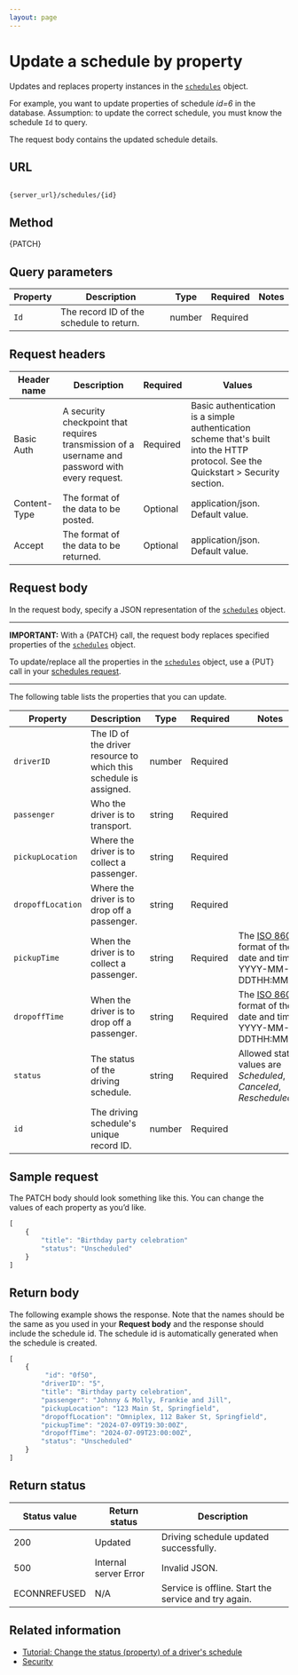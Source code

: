 ```yaml
---
layout: page
---
```


# Update a schedule by property

Updates and replaces property instances in the [`schedules`](schedules) object.

For example, you want to update properties of schedule *id=6* in the database.
Assumption: to update the correct schedule, you must know the schedule `Id` to query.

The request body contains the updated schedule details.

## URL

```shell

{server_url}/schedules/{id}
```

## Method

{PATCH}

## Query parameters

| Property | Description | Type | Required | Notes |
| -------------- | ------ | ------------ |------------ |------------ |
| `Id` | The record ID of the schedule to return.  | number | Required |  |

## Request headers

| Header name | Description | Required | Values |
| -------------- | ------ | ------------ |------------ |
| Basic Auth | A security checkpoint that requires transmission of a username and password with every request. | Required | Basic authentication is a simple authentication scheme that's built into the HTTP protocol. See the Quickstart > Security section.|
| Content-Type | The format of the data to be posted. | Optional | application/json. Default value.  |
| Accept | The format of the data to be returned. | Optional | application/json. Default value. |

## Request body

In the request body, specify a JSON representation of the [`schedules`](schedules) object.

---

**IMPORTANT:**
With a {PATCH} call, the request body replaces specified properties of the [`schedules`](schedules) object.

To update/replace all the properties in the [`schedules`](schedules) object, use a {PUT} call in your [schedules request](schedules-update-schedule-by-id.md).

---

The following table lists the properties that you can update.

| Property | Description | Type | Required | Notes |
| -------------- | ------ | ------------ |------------ |------------ |
| `driverID` | The ID of the driver resource to which this schedule is assigned. | number | Required |  |
| `passenger` | Who the driver is to transport. | string | Required |  |
| `pickupLocation` | Where the driver is to collect a passenger. | string | Required |  |
| `dropoffLocation` | Where the driver is to drop off a passenger. | string | Required |  |
| `pickupTime` | When the driver is to collect a passenger. | string | Required |The [ISO 8601](https://en.wikipedia.org/wiki/ISO_8601) format of the date and time: YYYY-MM-DDTHH:MM:SS |
| `dropoffTime` | When the driver is to drop off a passenger. | string | Required | The [ISO 8601](https://en.wikipedia.org/wiki/ISO_8601) format of the date and time: YYYY-MM-DDTHH:MM:SS |
| `status` | The status of the driving schedule. | string | Required |Allowed status values are *Scheduled*, *Canceled*, *Rescheduled*. |
| `id` | The driving schedule's unique record ID.  | number | Required |  |

## Sample request

The PATCH body should look something like this. You can change the values of each property as you’d like.

```js
[
    {
        "title": "Birthday party celebration"
        "status": "Unscheduled"
    }
]
```

## Return body

The following example shows the response. Note that the names should be the same as you used in your **Request body** and the response should include the schedule id. The schedule id is automatically generated when the schedule is created.

```js
[
    {
         "id": "0f50",
        "driverID": "5",
        "title": "Birthday party celebration",
        "passenger": "Johnny & Molly, Frankie and Jill",
        "pickupLocation": "123 Main St, Springfield",
        "dropoffLocation": "Omniplex, 112 Baker St, Springfield",
        "pickupTime": "2024-07-09T19:30:00Z",
        "dropoffTime": "2024-07-09T23:00:00Z",
        "status": "Unscheduled"
    }
]
```

## Return status

| Status value | Return status | Description |
| ------------- | ----------- | ----------- |
| 200 | Updated | Driving schedule updated successfully. |
| 500 | Internal server Error | Invalid JSON. |
| ECONNREFUSED | N/A | Service is offline. Start the service and try again. |

## Related information

* [Tutorial: Change the status (property) of a driver's schedule](../../tutorials/4-how-to-change-a-driver-schedule-property.md)
* [Security](../../get-started/quickstart.md#security)

